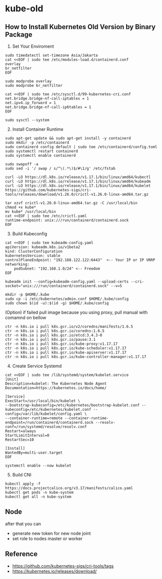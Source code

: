 # kube-old
## How to Install Kubernetes Old Version by Binary Package

1. Set Your Enviroment
```
sudo timedatectl set-timezone Asia/Jakarta
cat <<EOF | sudo tee /etc/modules-load.d/containerd.conf 
overlay 
br_netfilter 
EOF

sudo modprobe overlay 
sudo modprobe br_netfilter

cat <<EOF | sudo tee /etc/sysctl.d/99-kubernetes-cri.conf 
net.bridge.bridge-nf-call-iptables = 1 
net.ipv4.ip_forward = 1 
net.bridge.bridge-nf-call-ip6tables = 1 
EOF

sudo sysctl --system
```

2. Install Container Runtime
```
sudo apt-get update && sudo apt-get install -y containerd
sudo mkdir -p /etc/containerd
sudo containerd config default | sudo tee /etc/containerd/config.toml
sudo systemctl restart containerd
sudo systemctl enable containerd

sudo swapoff -a
sudo sed -i '/ swap / s/^\(.*\)$/#\1/g' /etc/fstab

curl -LO https://dl.k8s.io/release/v1.17.1/bin/linux/amd64/kubectl
curl -LO https://dl.k8s.io/release/v1.17.1/bin/linux/amd64/kubeadm
curl -LO https://dl.k8s.io/release/v1.17.1/bin/linux/amd64/kubelet
https://github.com/kubernetes-sigs/cri-tools/releases/download/v1.26.0/crictl-v1.26.0-linux-amd64.tar.gz

tar xzvf crictl-v1.26.0-linux-amd64.tar.gz -C /usr/local/bin
chmod +x kube*
mv kube* /usr/local/bin
cat <<EOF | sudo tee /etc/crictl.yaml
runtime-endpoint: unix:///run/containerd/containerd.sock
EOF
```

3. Build Kubeconfig
```
cat <<EOF | sudo tee kubeadm-config.yaml
apiVersion: kubeadm.k8s.io/v1beta2
kind: ClusterConfiguration
kubernetesVersion: stable
controlPlaneEndpoint: "192.168.122.122:6443"  <-- Your IP or IP VRRP
networking:
    podSubnet: "192.168.1.0/24" <-- Freedom
EOF

kubeadm init --config=kubeadm-config.yaml --upload-certs --cri-socket="unix:///run/containerd/containerd.sock" --v=5

mkdir -p $HOME/.kube
sudo cp -i /etc/kubernetes/admin.conf $HOME/.kube/config
sudo chown $(id -u):$(id -g) $HOME/.kube/config
```

(Option) if failed pull image because you using proxy, pull manual with comamnd on bellow
```
ctr -n k8s.io i pull k8s.gcr.io/v2/coredns/manifests/1.6.5
ctr -n k8s.io i pull k8s.gcr.io/coredns:1.6.5
ctr -n k8s.io i pull k8s.gcr.io/etcd:3.4.3-0
ctr -n k8s.io i pull k8s.gcr.io/pause:3.1
ctr -n k8s.io i pull k8s.gcr.io/kube-proxy:v1.17.17
ctr -n k8s.io i pull k8s.gcr.io/kube-scheduler:v1.17.17
ctr -n k8s.io i pull k8s.gcr.io/kube-apiserver:v1.17.17
ctr -n k8s.io i pull k8s.gcr.io/kube-controller-manager:v1.17.17
```

4. Create Service Systemd
```
cat <<EOF | sudo tee /lib/systemd/system/kubelet.service
[Unit]
Description=kubelet: The Kubernetes Node Agent
Documentation=https://kubernetes.io/docs/home/

[Service]
ExecStart=/usr/local/bin/kubelet \
--bootstrap-kubeconfig=/etc/kubernetes/bootstrap-kubelet.conf --kubeconfig=/etc/kubernetes/kubelet.conf --config=/var/lib/kubelet/config.yaml \
--container-runtime=remote --container-runtime-endpoint=/run/containerd/containerd.sock --resolv-conf=/run/systemd/resolve/resolv.conf
Restart=always
StartLimitInterval=0
RestartSec=10

[Install]
WantedBy=multi-user.target
EOF

systemctl enable --now kubelet
```

5. Build CNI
```
kubectl apply -f https://docs.projectcalico.org/v3.17/manifests/calico.yaml
kubectl get pods -n kube-system
kubectl get all -n kube-system
```

## Node
after that you can 
* generate new token for new node joint
* set role to nodes master or worker

## Reference
* https://github.com/kubernetes-sigs/cri-tools/tags
* https://kubernetes.io/releases/download/
